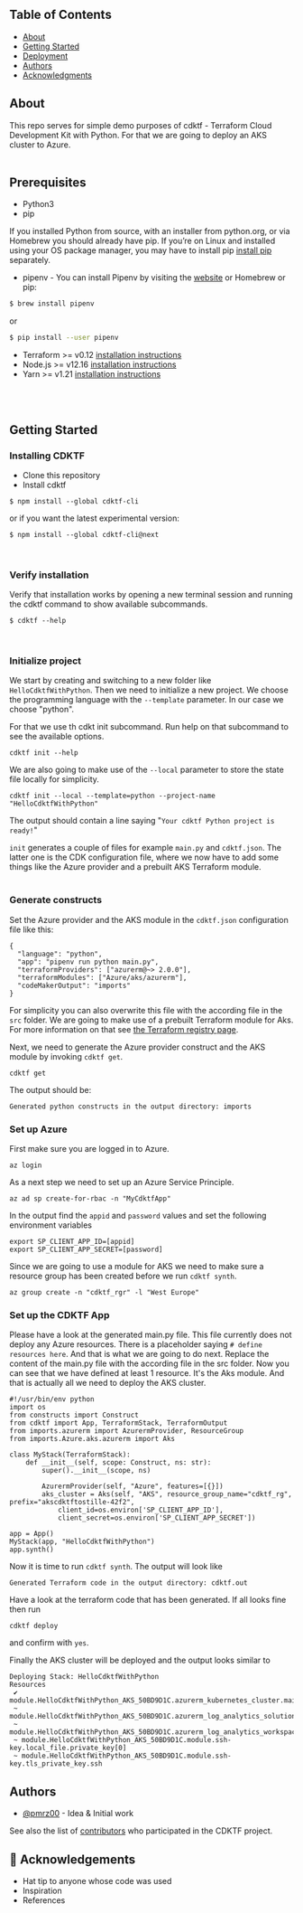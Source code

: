 

## Table of Contents

- [About](#about)
- [Getting Started](#getting_started)
- [Deployment](#deployment)
- [Authors](#authors)
- [Acknowledgments](#acknowledgement)

## About <a name = "about"></a>

This repo serves for simple demo purposes of cdktf - Terraform Cloud Development Kit with Python.
For that we are going to deploy an AKS cluster to Azure.
<br />
<br />

## Prerequisites <a name = "prerequisites"></a>

 - Python3
 - pip

 If you installed Python from source, with an installer from python.org, or via Homebrew you should already have pip. If you’re on Linux and installed using your OS package manager, you may have to install pip [install pip](https://pip.pypa.io/en/stable/installing/) separately.
 - pipenv - You can install Pipenv by visiting the [website](https://pipenv.pypa.io/en/latest/) or Homebrew or pip:

```bash
$ brew install pipenv
```
 
or

```bash
$ pip install --user pipenv
```

 - Terraform >= v0.12 [installation instructions](https://learn.hashicorp.com/tutorials/terraform/install-cli)
 - Node.js >= v12.16 [installation instructions](https://nodejs.org/en/download/)
 - Yarn >= v1.21 [installation instructions](https://classic.yarnpkg.com/en/docs/install)
<br />
<br /> 

## Getting Started <a name = "getting_started"></a>


### Installing CDKTF

 - Clone this repository
 - Install cdktf

```
$ npm install --global cdktf-cli
```

or if you want the latest experimental version:

```
$ npm install --global cdktf-cli@next
```
<br />

### Verify installation
 Verify that  installation works by opening a new terminal session and running the cdktf command to show available subcommands.

 ```
$ cdktf --help
```
<br />

### Initialize project
We start by creating and switching to a new folder like ```HelloCdktfWithPython```. Then we need to initialize a new project. We choose the programming language with the  ```--template``` parameter. In our case we choose "python".

For that we use th cdkt init subcommand.
Run help on that subcommand to see the available options.

```
cdktf init --help
```

We are also going to make use of the ```--local``` parameter to store the state file locally for simplicity.

```
cdktf init --local --template=python --project-name "HelloCdktfWithPython"
```

The output should contain a line saying "```Your cdktf Python project is ready!```"

```init``` generates a couple of files for example ```main.py```  and ```cdktf.json```. The latter one is the CDK configuration file, where we now have to add some things like the Azure provider and a prebuilt AKS Terraform module.
<br />
<br />

### Generate constructs
Set the Azure provider and the AKS module in the ```cdktf.json``` configuration file like this:

```
{
  "language": "python",
  "app": "pipenv run python main.py",
  "terraformProviders": ["azurerm@~> 2.0.0"],
  "terraformModules": ["Azure/aks/azurerm"],
  "codeMakerOutput": "imports"
}
```

For simplicity you can also overwrite this file with the according file in the ```src``` folder.
We are going to make use of a prebuilt Terraform module for Aks.
For more information on that see [the Terraform registry page](https://registry.terraform.io/modules/Azure/aks/azurerm/latest).

Next, we need to generate the Azure provider construct and the AKS module by invoking ```cdktf get```.

```
cdktf get
```
The output should be:

```
Generated python constructs in the output directory: imports
```

### Set up Azure
First make sure you are logged in to Azure.

```
az login
```

As a next step we need to set up an Azure Service Principle.

```
az ad sp create-for-rbac -n "MyCdktfApp"
```

In the output find the ```appid``` and ```password``` values and set the following environment variables

```
export SP_CLIENT_APP_ID=[appid]
export SP_CLIENT_APP_SECRET=[password]
```

Since we are going to use a module for AKS we need to make sure a resource group has been created before we run ```cdktf synth```.

```
az group create -n "cdktf_rgr" -l "West Europe"
```

### Set up the CDKTF App
Please have a look at the generated main.py file. This file currently does not deploy any Azure resources.
There is a placeholder saying ```# define resources here```. And that is what we are going to do next.
Replace the content of the main.py file with the according file in the src folder.
Now you can see that we have defined at least 1 resource. It's the Aks module. And that is actually all we need to deploy the AKS cluster.

```
#!/usr/bin/env python
import os
from constructs import Construct
from cdktf import App, TerraformStack, TerraformOutput
from imports.azurerm import AzurermProvider, ResourceGroup
from imports.Azure.aks.azurerm import Aks

class MyStack(TerraformStack):
    def __init__(self, scope: Construct, ns: str):
        super().__init__(scope, ns)

        AzurermProvider(self, "Azure", features=[{}])
        aks_cluster = Aks(self, "AKS", resource_group_name="cdktf_rg", prefix="akscdktftostille-42f2",            
            client_id=os.environ['SP_CLIENT_APP_ID'],
            client_secret=os.environ['SP_CLIENT_APP_SECRET'])

app = App()
MyStack(app, "HelloCdktfWithPython")
app.synth()
```

Now it is time to run ```cdktf synth```. The output will look like

```
Generated Terraform code in the output directory: cdktf.out
```

Have a look at the terraform code that has been generated.
If all looks fine then run

```
cdktf deploy
```

and confirm with ```yes```.

Finally the AKS cluster will be deployed and the output looks similar to 

```
Deploying Stack: HelloCdktfWithPython
Resources
 ✔ module.HelloCdktfWithPython_AKS_50BD9D1C.azurerm_kubernetes_cluster.main
 ~ module.HelloCdktfWithPython_AKS_50BD9D1C.azurerm_log_analytics_solution.main[0]
 ~ module.HelloCdktfWithPython_AKS_50BD9D1C.azurerm_log_analytics_workspace.main[0]
 ~ module.HelloCdktfWithPython_AKS_50BD9D1C.module.ssh-key.local_file.private_key[0]
 ~ module.HelloCdktfWithPython_AKS_50BD9D1C.module.ssh-key.tls_private_key.ssh
```


## Authors <a name = "authors"></a>

- [@pmrz00](https://github.com/pmRz00) - Idea & Initial work

See also the list of [contributors](https://github.com/hashicorp/terraform-cdk/graphs/contributors) who participated in the CDKTF project.

## 🎉 Acknowledgements <a name = "acknowledgement"></a>

- Hat tip to anyone whose code was used
- Inspiration
- References
